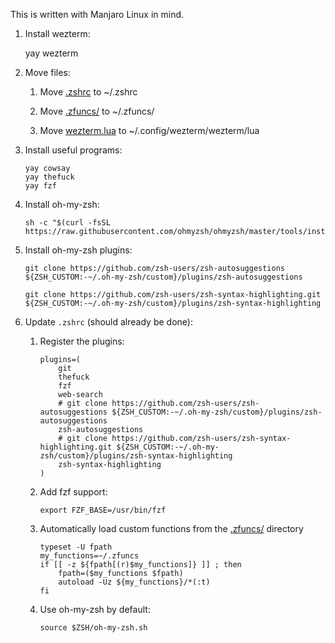 This is written with Manjaro Linux in mind.

1. Install wezterm:
    
    yay wezterm

1. Move files:

    1. Move [.zshrc]() to ~/.zshrc

    1. Move [.zfuncs/]() to ~/.zfuncs/

    1. Move [wezterm.lua]() to ~/.config/wezterm/wezterm/lua

1. Install useful programs:

    ```
    yay cowsay
    yay thefuck
    yay fzf
    ```
    
1. Install oh-my-zsh:

    ```
    sh -c "$(curl -fsSL https://raw.githubusercontent.com/ohmyzsh/ohmyzsh/master/tools/install.sh)"
    ```

1. Install oh-my-zsh plugins:
    
    ```
    git clone https://github.com/zsh-users/zsh-autosuggestions ${ZSH_CUSTOM:-~/.oh-my-zsh/custom}/plugins/zsh-autosuggestions
    
    git clone https://github.com/zsh-users/zsh-syntax-highlighting.git ${ZSH_CUSTOM:-~/.oh-my-zsh/custom}/plugins/zsh-syntax-highlighting
    ```

1. Update `.zshrc` (should already be done):

    1. Register the plugins:

        ```
        plugins=(
            git
            thefuck
            fzf
            web-search
            # git clone https://github.com/zsh-users/zsh-autosuggestions ${ZSH_CUSTOM:-~/.oh-my-zsh/custom}/plugins/zsh-autosuggestions
            zsh-autosuggestions
            # git clone https://github.com/zsh-users/zsh-syntax-highlighting.git ${ZSH_CUSTOM:-~/.oh-my-zsh/custom}/plugins/zsh-syntax-highlighting
            zsh-syntax-highlighting
        )
        ```

    1. Add fzf support:

        ```
        export FZF_BASE=/usr/bin/fzf
        ```

    1. Automatically load custom functions from the [.zfuncs/]() directory

        ```
        typeset -U fpath
        my_functions=~/.zfuncs
        if [[ -z ${fpath[(r)$my_functions]} ]] ; then
            fpath=($my_functions $fpath)
            autoload -Uz ${my_functions}/*(:t)
        fi
        ```

    1. Use oh-my-zsh by default:
    
        ```
        source $ZSH/oh-my-zsh.sh
        ```
